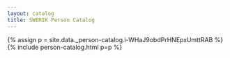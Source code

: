 ```yaml
---
layout: catalog
title: SWERIK Person Catalog
---
```

{% assign p = site.data._person-catalog.i-WHaJ9obdPrHNEpxUmttRAB %}
{% include person-catalog.html p=p %}

